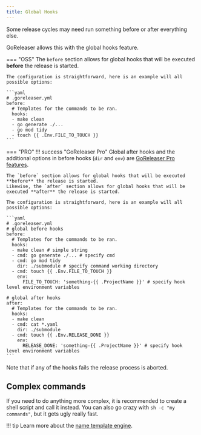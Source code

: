```yaml
---
title: Global Hooks
---
```


Some release cycles may need run something before or after everything else.

GoReleaser allows this with the global hooks feature.

=== "OSS"
    The `before` section allows for global hooks that will be executed **before** the release is started.

    The configuration is straightforward, here is an example will all possible options:

    ```yaml
    # .goreleaser.yml
    before:
      # Templates for the commands to be ran.
      hooks:
      - make clean
      - go generate ./...
      - go mod tidy
      - touch {{ .Env.FILE_TO_TOUCH }}
    ```

=== "PRO"
    !!! success "GoReleaser Pro"
        Global after hooks and the additional options in before hooks (`dir` and `env`) are [GoReleaser Pro features](/pro/).

    The `before` section allows for global hooks that will be executed **before** the release is started.
    Likewise, the `after` section allows for global hooks that will be executed **after** the release is started.

    The configuration is straightforward, here is an example will all possible options:

    ```yaml
    # .goreleaser.yml
    # global before hooks
    before:
      # Templates for the commands to be ran.
      hooks:
      - make clean # simple string
      - cmd: go generate ./... # specify cmd
      - cmd: go mod tidy
        dir: ./submodule # specify command working directory
      - cmd: touch {{ .Env.FILE_TO_TOUCH }}
        env:
          FILE_TO_TOUCH: 'something-{{ .ProjectName }}' # specify hook level environment variables

    # global after hooks
    after:
      # Templates for the commands to be ran.
      hooks:
      - make clean
      - cmd: cat *.yaml
        dir: ./submodule
      - cmd: touch {{ .Env.RELEASE_DONE }}
        env:
          RELEASE_DONE: 'something-{{ .ProjectName }}' # specify hook level environment variables
    ```


Note that if any of the hooks fails the release process is aborted.

## Complex commands

If you need to do anything more complex, it is recommended to create a shell script and call it instead.
You can also go crazy with `sh -c "my commands"`, but it gets ugly really fast.

!!! tip
    Learn more about the [name template engine](/customization/templates/).
